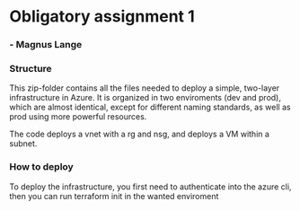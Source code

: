 # Obligatory assignment 1
### - Magnus Lange


### Structure 
This zip-folder contains all the files needed to deploy a simple, two-layer infrastructure in Azure. It is organized in two enviroments (dev and prod), which are almost identical, except for different naming standards, as well as prod using more powerful resources. 

The code deploys a vnet with a rg and nsg, and deploys a VM within a subnet. 


### How to deploy 
To deploy the infrastructure, you first need to authenticate into the azure cli, then you can run terraform init in the wanted enviroment 